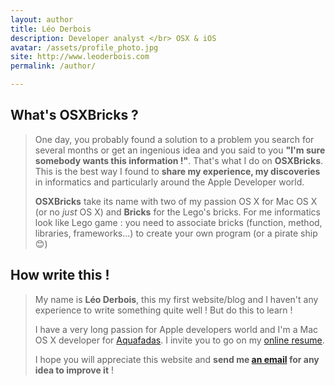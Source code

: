 ```yaml
---
layout: author
title: Léo Derbois
description: Developer analyst </br> OSX & iOS
avatar: /assets/profile_photo.jpg
site: http://www.leoderbois.com
permalink: /author/

---
```


## What's OSXBricks ?

> One day, you probably found a solution to a problem you search for several months or get an ingenious idea and you said to you **"I'm sure somebody wants this information !"**. That's what I do on **OSXBricks**. This is the best way I found to **share my experience, my discoveries** in informatics and particularly around the Apple Developer world. 
>
> **OSXBricks** take its name with two of my passion OS X for Mac OS X (or no *just* OS X) and **Bricks** for the Lego's bricks. For me informatics look like Lego game : you need to associate bricks (function, method, libraries, frameworks...) to create your own program (or a pirate ship 😊)

## How write this !

> My name is **Léo Derbois**, this my first website/blog and I haven't any experience to write something quite well ! But do this to learn ! 
>
> I have a very long passion for Apple developers world and I'm a Mac OS X developer for [Aquafadas](http://www.aquafadas.com). I invite you to go on my [online resume](http://www.leoderbois.com).
>
> I hope you will appreciate this website and **send me [an email](mailto:{{site.email}}) for any idea to improve it** ! 




